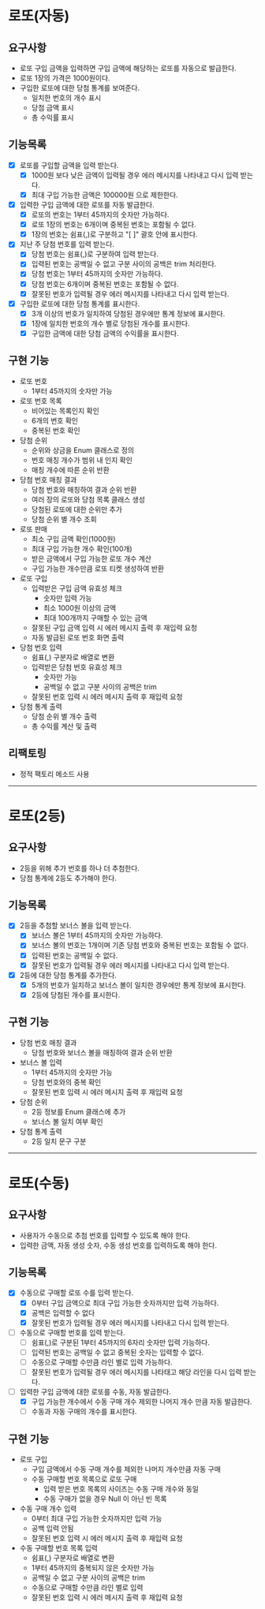 # 로또(자동)
## 요구사항
* 로또 구입 금액을 입력하면 구입 금액에 해당하는 로또를 자동으로 발급한다.
* 로또 1장의 가격은 1000원이다.
* 구입한 로또에 대한 당첨 통계를 보여준다.
  * 일치한 번호의 개수 표시
  * 당첨 금액 표시
  * 총 수익률 표시

## 기능목록
- [x] 로또를 구입할 금액을 입력 받는다.
  - [x] 1000원 보다 낮은 금액이 입력될 경우 에러 메시지를 나타내고 다시 입력 받는다.
  - [x] 최대 구입 가능한 금액은 100000원 으로 제한한다.
- [x] 입력한 구입 금액에 대한 로또를 자동 발급한다.
  - [x] 로또의 번호는 1부터 45까지의 숫자만 가능하다.
  - [x] 로또 1장의 번호는 6개이며 중복된 번호는 포함될 수 없다.
  - [x] 1장의 번호는 쉼표(,)로 구분하고 "[ ]" 괄호 안에 표시한다.
- [x] 지난 주 당첨 번호를 입력 받는다.
  - [x] 당첨 번호는 쉼표(,)로 구분하여 입력 받는다.
  - [x] 입력된 번호는 공백일 수 없고 구분 사이의 공백은 trim 처리한다.
  - [x] 당첨 번호는 1부터 45까지의 숫자만 가능하다.
  - [x] 당첨 번호는 6개이며 중복된 번호는 포함될 수 없다.
  - [x] 잘못된 번호가 입력될 경우 에러 메시지를 나타내고 다시 입력 받는다. 
- [x] 구입한 로또에 대한 당첨 통계를 표시한다.
  - [x] 3개 이상의 번호가 일치하여 당첨된 경우에만 통계 정보에 표시한다.
  - [x] 1장에 일치한 번호의 개수 별로 당첨된 개수를 표시한다.
  - [x] 구입한 금액에 대한 당첨 금액의 수익률을 표시한다.

## 구현 기능
* 로또 번호
  * 1부터 45까지의 숫자만 가능
* 로또 번호 목록
  * 비어있는 목록인지 확인
  * 6개의 번호 확인
  * 중복된 번호 확인
* 당첨 순위
  * 순위와 상금을 Enum 클래스로 정의
  * 번호 매칭 개수가 범위 내 인지 확인
  * 매칭 개수에 따른 순위 반환
* 당첨 번호 매칭 결과
  * 당첨 번호와 매칭하여 결과 순위 반환
  * 여러 장의 로또와 당첨 목록 클래스 생성
  * 당첨된 로또에 대한 순위만 추가
  * 당첨 순위 별 개수 조회
* 로또 판매
  * 최소 구입 금액 확인(1000원)
  * 최대 구입 가능한 개수 확인(100개)
  * 받은 금액에서 구입 가능한 로또 개수 계산
  * 구입 가능한 개수만큼 로또 티켓 생성하여 반환
* 로또 구입
  * 입력받은 구입 금액 유효성 체크
    * 숫자만 입력 가능
    * 최소 1000원 이상의 금액
    * 최대 100개까지 구매할 수 있는 금액
  * 잘못된 구입 금액 입력 시 에러 메시지 출력 후 재입력 요청
  * 자동 발급된 로또 번호 화면 출력
* 당첨 번호 입력
  * 쉼표(,) 구분자로 배열로 변환
  * 입력받은 당첨 번호 유효성 체크
    * 숫자만 가능
    * 공백일 수 없고 구분 사이의 공백은 trim
  * 잘못된 번호 입력 시 에러 메시지 출력 후 재입력 요청
* 당첨 통계 출력
  * 당첨 순위 별 개수 출력
  * 총 수익률 계산 및 출력

## 리팩토링
* 정적 팩토리 메소드 사용

---
# 로또(2등)
## 요구사항
* 2등을 위해 추가 번호를 하나 더 추첨한다.
* 당첨 통계에 2등도 추가해야 한다.

## 기능목록
- [x] 2등을 추첨할 보너스 볼을 입력 받는다.
  - [x] 보너스 볼은 1부터 45까지의 숫자만 가능하다.
  - [x] 보너스 볼의 번호는 1개이며 기존 당첨 번호와 중복된 번호는 포함될 수 없다.
  - [x] 입력된 번호는 공백일 수 없다.
  - [x] 잘못된 번호가 입력될 경우 에러 메시지를 나타내고 다시 입력 받는다.
- [x] 2등에 대한 당첨 통계를 추가한다.
  - [x] 5개의 번호가 일치하고 보너스 볼이 일치한 경우에만 통계 정보에 표시한다.
  - [x] 2등에 당첨된 개수를 표시한다.

## 구현 기능
* 당첨 번호 매칭 결과
  * 당첨 번호와 보너스 볼을 매칭하여 결과 순위 반환
* 보너스 볼 입력
  * 1부터 45까지의 숫자만 가능
  * 당첨 번호와의 중복 확인
  * 잘못된 번호 입력 시 에러 메시지 출력 후 재입력 요청
* 당첨 순위
  * 2등 정보를 Enum 클래스에 추가
  * 보너스 볼 일치 여부 확인
* 당첨 통계 출력
  * 2등 일치 문구 구분

---
# 로또(수동)
## 요구사항
* 사용자가 수동으로 추첨 번호를 입력할 수 있도록 해야 한다.
* 입력한 금액, 자동 생성 숫자, 수동 생성 번호를 입력하도록 해야 한다.

## 기능목록
- [x] 수동으로 구매할 로또 수를 입력 받는다.
  - [x] 0부터 구입 금액으로 최대 구입 가능한 숫자까지만 입력 가능하다.
  - [x] 공백은 입력할 수 없다
  - [x] 잘못된 번호가 입력될 경우 에러 메시지를 나타내고 다시 입력 받는다.
- [ ] 수동으로 구매할 번호를 입력 받는다.
  - [ ] 쉼표(,)로 구분된 1부터 45까지의 6자리 숫자만 입력 가능하다.
  - [ ] 입력된 번호는 공백일 수 없고 중복된 숫자는 입력할 수 없다.
  - [ ] 수동으로 구매할 수만큼 라인 별로 입력 가능하다.
  - [ ] 잘못된 번호가 입력될 경우 에러 메시지를 나타태고 해당 라인을 다시 입력 받는다.
- [ ] 입력한 구입 금액에 대한 로또를 수동, 자동 발급한다.
  - [x] 구입 가능한 개수에서 수동 구매 개수 제외한 나머지 개수 만큼 자동 발급한다.
  - [ ] 수동과 자동 구매의 개수를 표시한다.

## 구현 기능
* 로또 구입
  * 구입 금액에서 수동 구매 개수를 제외한 나머지 개수만큼 자동 구매
  * 수동 구매할 번호 목록으로 로또 구매
    * 입력 받은 번호 목록의 사이즈는 수동 구매 개수와 동일
    * 수동 구매가 없을 경우 Null 이 아닌 빈 목록
* 수동 구매 개수 입력
  * 0부터 최대 구입 가능한 숫자까지만 입력 가능
  * 공백 입력 안됨
  * 잘못된 번호 입력 시 에러 메시지 출력 후 재입력 요청
* 수동 구매할 번호 목록 입력
  * 쉼표(,) 구분자로 배열로 변환
  * 1부터 45까지의 중복되지 않은 숫자만 가능
  * 공백일 수 없고 구분 사이의 공백은 trim
  * 수동으로 구매할 수만큼 라인 별로 입력
  * 잘못된 번호 입력 시 에러 메시지 출력 후 재입력 요청